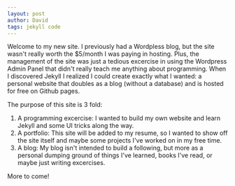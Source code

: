 ```yaml
---
layout: post
author: David
tags: jekyll code
---
```


Welcome to my new site.  I previously had a Wordpless blog, but the site wasn't really worth the $5/month I was paying in hosting.  Plus, the management of the site was just a tedious excercise in using the Wordpress Admin Panel that didn't really teach me anything about programming.  When I discovered Jekyll I realized I could create exactly what I wanted: a personal website that doubles as a blog (without a database) and is hosted for free on Github pages.


The purpose of this site is 3 fold:
1. A programming excercise: I wanted to build my own website and learn Jekyll and some UI tricks along the way.
2. A portfolio: This site will be added to my resume, so I wanted to show off the site itself and maybe some projects I've worked on in my free time.
3. A blog: My blog isn't intended to build a following, but more as a personal dumping ground of things I've learned, books I've read, or maybe just writing excercises.  

More to come!